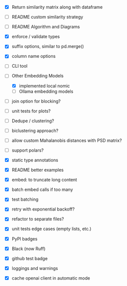 - [X] Return similarity matrix along with dataframe
- [ ] README custom similarity strategy
- [ ] README Algorithm  and Diagrams
- [X] enforce / validate types
- [X] suffix options, similar to pd.merge()
- [X] column name options
- [ ] CLI tool

- [ ] Other Embedding Models
    - [X] implemented local nomic
    - [ ] Ollama embedding models
- [ ] join option for blocking?
- [ ] unit tests for plots?
- [ ] Dedupe / clustering?
- [ ] biclustering approach?
- [ ] allow custom Mahalanobis distances with PSD matrix?
- [ ] support polars?

- [X] static type annotations
- [X] README better examples
- [X] embed: to truncate long content
- [X] batch embed calls if too many
- [X] test batching
- [X] retry with exponential backoff?
- [X] refactor to separate files?
- [X] unit tests edge cases (empty lists, etc.)
- [x] PyPI badges
- [X] Black (now Ruff)
- [X] github test badge
- [X] loggings and warnings
- [X] cache openai client in automatic mode
